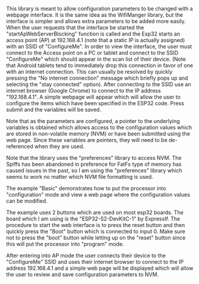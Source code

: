 This library is meant to allow configuration parameters to be changed with a webpage interface.
It is the same idea as the WifiManger library, but the interface is simpler and allows extra parameters to be added
more easily.  When the user requests that the interface be started the "startApWebServerBlocking" function is called and
the Esp32 starts an access point (AP) at 192.168.4.1 (note that a static IP is actually assigned) with an SSID of
"ConfigureMe".  In order to view the interface, the user must connect to the Access point on a PC or tablet and connect to the SSID
"ConfigureMe" which should appear in the scan list of their device.  (Note that Android tablets tend to immediately drop this
connection in favor of one with an internet connection.  This can usually be resolved by quickly pressing the
"No internet connection" message which briefly pops up and selecting the "stay connected" option).  After connecting to the SSID use an
internet browser (Google Chrome) to connect to the IP address "192.168.4.1".  A simple webpage will appear which will
allow the user to configure the items which have been specified in the ESP32 code.  Press submit and the variables will be saved.

Note that as the parameters are configured, a pointer to the underlying variables is obtained which allows access to the
configuration values which are stored in non-volatile memory (NVM) or have been submitted using the web page.  Since these variables are
pointers, they will need to be de-referenced when they are used.

Note that the library uses the "preferences" library to access NVM.  The Spiffs has been abandoned in preference for
FatFs type of memory has caused issues in the past, so I am using the "preferences" library which seems to work
no matter which NVM file formatting is used.

The example "Basic" demonstrates how to put the processor into "configuration" mode and view a web page where the configuration values can be modified.

The example uses 2 buttons which are used on most esp32 boards.  The board which I am using is the "ESP32-S2-DevKitC-1"
by ExpressIf.  The procedure to start the web interface is to press the reset button and then quickly press the
"Boot" button which is connected to input 0.  Make sure not to press the "boot" button while letting up on the "reset"
button since this will put the processor into "program" mode.

After entering into AP mode the user connects their device to the "ConfigureMe" SSID and uses their internet browser
to connect to the IP address 192.168.4.1 and a simple web page will be displayed which will allow the user to review
and save configuration parameters to NVM.

